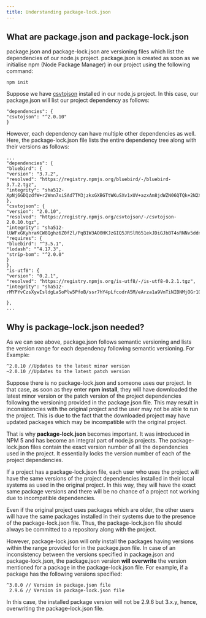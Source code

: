 ```yaml
---
title: Understanding package-lock.json
---
```


## What are package.json and package-lock.json

package.json and package-lock.json are versioning files which list the dependencies of our node.js project. package.json is created as soon as we initialise npm (Node Package Manager) in our project using the following command:
```
npm init
```
Suppose we have [csvtojson](https://www.npmjs.com/package/csvtojson) installed in our node.js project. In this case, our package.json will list our project dependency as follows:
```
"dependencies": {
"csvtojson": "^2.0.10"
}
```

However, each dependency can have multiple other dependencies as well. Here, the package-lock.json file lists the entire dependency tree along with their versions as follows:

```
...
"dependencies": {
"bluebird": {
"version": "3.7.2",
"resolved": "https://registry.npmjs.org/bluebird/-/bluebird-3.7.2.tgz",
"integrity": "sha512-XpNj6GDQzdfW+r2Wnn7xiSAd7TM3jzkxGXBGTtWKuSXv1xUV+azxAm8jdWZN06QTQk+2N2XB9jRDkvbmQmcRtg=="
},
"csvtojson": {
"version": "2.0.10",
"resolved": "https://registry.npmjs.org/csvtojson/-/csvtojson-2.0.10.tgz",
"integrity": "sha512-lUWFxGKyhraKCW8Qghz6Z0f2l/PqB1W3AO0HKJzGIQ5JRSlR651ekJDiGJbBT4sRNNv5ddnSGVEnsxP9XRCVpQ==",
"requires": {
"bluebird": "^3.5.1",
"lodash": "^4.17.3",
"strip-bom": "^2.0.0"
}
},
"is-utf8": {
"version": "0.2.1",
"resolved": "https://registry.npmjs.org/is-utf8/-/is-utf8-0.2.1.tgz",
"integrity": "sha512-rMYPYvCzsXywIsldgLaSoPlw5PfoB/ssr7hY4pLfcodrA5M/eArza1a9VmTiNIBNMjOGr1Ow9mTyU2o69U6U9Q=="

},
...
```
## Why is package-lock.json needed?

As we can see above, package.json follows semantic versioning and lists the version range for each dependency following semantic versioning. For Example:
```
^2.0.10 //Updates to the latest minor version
~2.0.10 //Updates to the latest patch version
```
Suppose there is no package-lock.json and someone uses our project. In that case, as soon as they enter **npm install**, they will have downloaded the latest minor version or the patch version of the project dependencies following the versioning provided in the package.json file. This may result in inconsistencies with the original project and the user may not be able to run the project. This is due to the fact that the downloaded project may have updated packages which may be incompatible with the original project.

That is why **package-lock.json** becomes important. It was introduced in NPM 5 and has become an integral part of node.js projects. The package-lock.json files contain the exact version number of all the dependencies used in the project. It essentially locks the version number of each of the project dependencies. 

If a project has a package-lock.json file, each user who uses the project will have the same versions of the project dependencies installed in their local systems as used in the original project. In this way, they will have the exact same package versions and there will be no chance of a project not working due to incompatible dependencies. 

Even if the original project uses packages which are older, the other users will have the same packages installed in their systems due to the presence of the package-lock.json file. Thus, the package-lock.json file should always be committed to a repository along with the project.

However, package-lock.json will only install the packages having versions within the range provided for in the package.json file. In case of an inconsistency between the versions specified in package.json and package-lock.json, the package.json version **will overwrite** the version mentioned for a package in the package-lock.json file. For example, if a package has the following versions specified:
```
^3.0.0 // Version in package.json file
 2.9.6 // Version in package-lock.json file
```
In this case, the installed package version will not be 2.9.6 but 3.x.y, hence, overwriting the package-lock.json file.